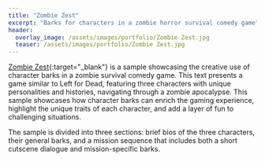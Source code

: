 ```yaml
---
title: "Zombie Zest"
excerpt: "Barks for characters in a zombie horror survival comedy game"
header:
  overlay_image: /assets/images/portfolio/Zombie Zest.jpg
  teaser: /assets/images/portfolio/Zombie Zest.jpg
---
```


[Zombie Zest](https://drive.google.com/file/d/1HDQ6Z9xsPKP3GgHTSqCsSLeZUPoOwjAQ/view?usp=sharing){:target="\_blank"} is a sample showcasing the creative use of character barks in a zombie survival comedy game. This text presents a game similar to Left for Dead, featuring three characters with unique personalities and histories, navigating through a zombie apocalypse. This sample showcases how character barks can enrich the gaming experience, highlight the unique traits of each character, and add a layer of fun to challenging situations.
 
The sample is divided into three sections: brief bios of the three characters, their general barks, and a mission sequence that includes both a short cutscene dialogue and mission-specific barks.


